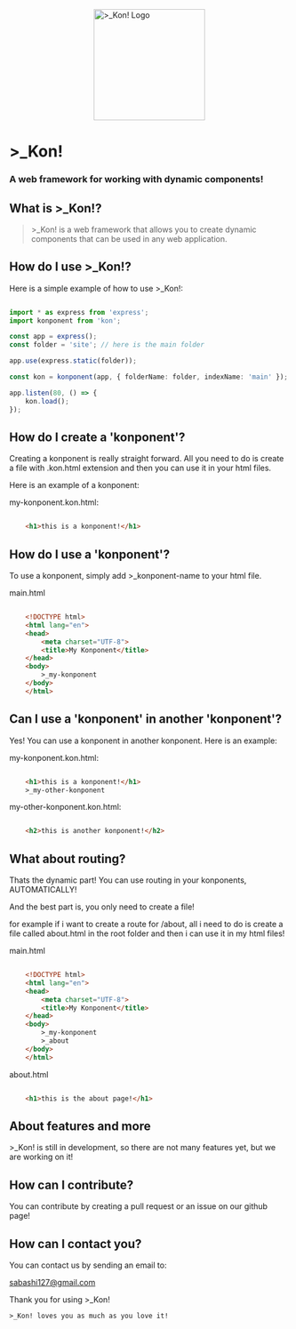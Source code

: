 <img src="https://github.com/samuel-baron/Kon/blob/main/images/kon-logo.png" alt=">_Kon! Logo" style="width:200px; height:200px; display: block; margin-left: auto; margin-right: auto;">

# >_Kon!
### A web framework for working with dynamic components!

## What is >_Kon!?

>\>_Kon! is a web framework that allows you to create dynamic components that can be used in any web application.

## How do I use >_Kon!?

Here is a simple example of how to use >_Kon!:

```typescript

import * as express from 'express';
import konponent from 'kon';

const app = express();
const folder = 'site'; // here is the main folder

app.use(express.static(folder));

const kon = konponent(app, { folderName: folder, indexName: 'main' }); // indexName is the main html file

app.listen(80, () => {
	kon.load();
});

```

## How do I create a 'konponent'?

Creating a konponent is really straight forward. All you need to do is create a file with .kon.html extension and then you can use it in your html files.

Here is an example of a konponent:

my-konponent.kon.html:

```html

	<h1>this is a konponent!</h1>

```

## How do I use a 'konponent'?

To use a konponent, simply add >_konponent-name to your html file.

main.html

```html

	<!DOCTYPE html>
	<html lang="en">
	<head>
		<meta charset="UTF-8">
		<title>My Konponent</title>
	</head>
	<body>
		>_my-konponent
	</body>
	</html>

```

## Can I use a 'konponent' in another 'konponent'?

Yes! You can use a konponent in another konponent. Here is an example:

my-konponent.kon.html:

```html

	<h1>this is a konponent!</h1>
	>_my-other-konponent

```

my-other-konponent.kon.html:

```html

	<h2>this is another konponent!</h2>

```

## What about routing?

Thats the dynamic part! You can use routing in your konponents, AUTOMATICALLY!

And the best part is, you only need to create a file!

for example if i want to create a route for /about, all i need to do is create a file called about.html in the root folder and then i can use it in my html files!

main.html

```html

	<!DOCTYPE html>
	<html lang="en">
	<head>
		<meta charset="UTF-8">
		<title>My Konponent</title>
	</head>
	<body>
		>_my-konponent
		>_about
	</body>
	</html>

```

about.html

```html

	<h1>this is the about page!</h1>

```

## About features and more

\>_Kon! is still in development, so there are not many features yet, but we are working on it!

## How can I contribute?

You can contribute by creating a pull request or an issue on our github page!

## How can I contact you?  

You can contact us by sending an email to:

sabashi127@gmail.com

Thank you for using >_Kon!

```
>_Kon! loves you as much as you love it!
```